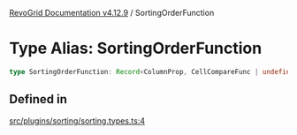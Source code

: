 [RevoGrid Documentation v4.12.9](README.md) / SortingOrderFunction

# Type Alias: SortingOrderFunction

```ts
type SortingOrderFunction: Record<ColumnProp, CellCompareFunc | undefined>;
```

## Defined in

[src/plugins/sorting/sorting.types.ts:4](https://github.com/revolist/revogrid/blob/5b626b1ece93ea60f82047d059b8a2635455feb4/src/plugins/sorting/sorting.types.ts#L4)

